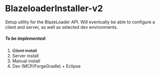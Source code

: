 # BlazeloaderInstaller-v2
Setup utility for the BlazeLoader API. Will eventually be able to configure a client and server, as well as selected dev environments.

##### To be implemented:
 1. <s>Client install</s>
 2. Server install
 3. Manual install
 4. Dev (MCP/ForgeGradle) + Eclipse
